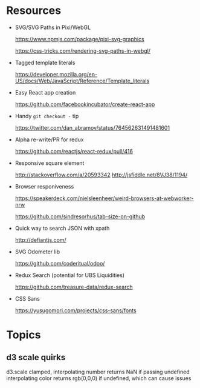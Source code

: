 # Resources

- SVG/SVG Paths in Pixi/WebGL

  <https://www.npmjs.com/package/pixi-svg-graphics>

  <https://css-tricks.com/rendering-svg-paths-in-webgl/>

- Tagged template literals

  <https://developer.mozilla.org/en-US/docs/Web/JavaScript/Reference/Template_literals>

- Easy React app creation

  <https://github.com/facebookincubator/create-react-app>

- Handy `git checkout -` tip

  <https://twitter.com/dan_abramov/status/764562631491481601>

- Alpha re-write/PR for redux

  <https://github.com/reactjs/react-redux/pull/416>

- Responsive square element

  <http://stackoverflow.com/a/20593342>
  <http://jsfiddle.net/8VJ38/1194/>

- Browser responiveness

  <https://speakerdeck.com/nielsleenheer/weird-browsers-at-webworker-nrw>

  <https://github.com/sindresorhus/tab-size-on-github>

- Quick way to search JSON with xpath

  <http://defiantjs.com/>

- SVG Odometer lib

  <https://github.com/coderitual/odoo/>

- Redux Search (potential for UBS Liquidities)

  <https://github.com/treasure-data/redux-search>

- CSS Sans

  <https://yusugomori.com/projects/css-sans/fonts>

# Topics

## d3 scale quirks

d3.scale clamped, interpolating number returns NaN if passing undefined
interpolating color returns rgb(0,0,0) if undefined, which can cause issues

